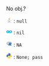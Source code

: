 No obj.?

<img src="https://raw.githubusercontent.com/vscode-icons/vscode-icons/refs/heads/master/icons/file_type_java.svg" width="16" /> : `null`

<img src="https://raw.githubusercontent.com/vscode-icons/vscode-icons/refs/heads/master/icons/file_type_go.svg" width="16" /> : `nil`

<img src="https://raw.githubusercontent.com/vscode-icons/vscode-icons/refs/heads/master/icons/file_type_r.svg" width="16" /> : `NA`

<img src="https://raw.githubusercontent.com/vscode-icons/vscode-icons/refs/heads/master/icons/file_type_python.svg" width="16" /> : `None; pass`
